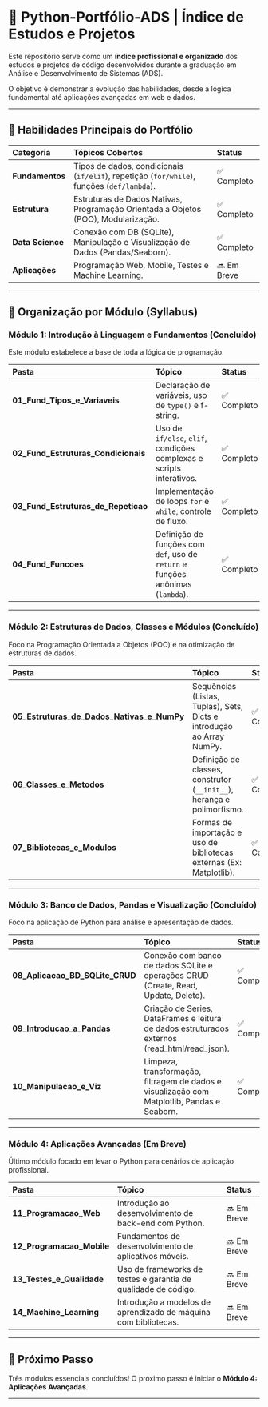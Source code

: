 # 🐍 Python-Portfólio-ADS | Índice de Estudos e Projetos

Este repositório serve como um **índice profissional e organizado** dos estudos e projetos de código desenvolvidos durante a graduação em Análise e Desenvolvimento de Sistemas (ADS).

O objetivo é demonstrar a evolução das habilidades, desde a lógica fundamental até aplicações avançadas em web e dados.

---

## 🧠 Habilidades Principais do Portfólio

| Categoria | Tópicos Cobertos | Status |
| :--- | :--- | :--- |
| **Fundamentos** | Tipos de dados, condicionais (`if/elif`), repetição (`for/while`), funções (`def/lambda`). | ✅ Completo |
| **Estrutura** | Estruturas de Dados Nativas, Programação Orientada a Objetos (POO), Modularização. | ✅ Completo |
| **Data Science** | Conexão com DB (SQLite), Manipulação e Visualização de Dados (Pandas/Seaborn). | ✅ Completo |
| **Aplicações** | Programação Web, Mobile, Testes e Machine Learning. | 🔜 Em Breve |

---

## 📂 Organização por Módulo (Syllabus)

### Módulo 1: Introdução à Linguagem e Fundamentos (Concluído)

Este módulo estabelece a base de toda a lógica de programação.

| Pasta | Tópico | Status |
| :--- | :--- | :--- |
| **01_Fund_Tipos_e_Variaveis** | Declaração de variáveis, uso de `type()` e f-string. | ✅ Completo |
| **02_Fund_Estruturas_Condicionais** | Uso de `if/else`, `elif`, condições complexas e scripts interativos. | ✅ Completo |
| **03_Fund_Estruturas_de_Repeticao** | Implementação de loops `for` e `while`, controle de fluxo. | ✅ Completo |
| **04_Fund_Funcoes** | Definição de funções com `def`, uso de `return` e funções anônimas (`lambda`). | ✅ Completo |
---

### Módulo 2: Estruturas de Dados, Classes e Módulos (Concluído)

Foco na Programação Orientada a Objetos (POO) e na otimização de estruturas de dados.

| Pasta | Tópico | Status |
| :--- | :--- | :--- |
| **05_Estruturas_de_Dados_Nativas_e_NumPy** | Sequências (Listas, Tuplas), Sets, Dicts e introdução ao Array NumPy. | ✅ Completo |
| **06_Classes_e_Metodos** | Definição de classes, construtor (`__init__`), herança e polimorfismo. | ✅ Completo |
| **07_Bibliotecas_e_Modulos** | Formas de importação e uso de bibliotecas externas (Ex: Matplotlib). | ✅ Completo |

---

### Módulo 3: Banco de Dados, Pandas e Visualização (Concluído)

Foco na aplicação de Python para análise e apresentação de dados.

| Pasta | Tópico | Status |
| :--- | :--- | :--- |
| **08_Aplicacao_BD_SQLite_CRUD** | Conexão com banco de dados SQLite e operações CRUD (Create, Read, Update, Delete). | ✅ Completo |
| **09_Introducao_a_Pandas** | Criação de Series, DataFrames e leitura de dados estruturados externos (read_html/read_json). | ✅ Completo |
| **10_Manipulacao_e_Viz** | Limpeza, transformação, filtragem de dados e visualização com Matplotlib, Pandas e Seaborn. | ✅ Completo |

---

### Módulo 4: Aplicações Avançadas (Em Breve)

Último módulo focado em levar o Python para cenários de aplicação profissional.

| Pasta | Tópico | Status |
| :--- | :--- | :--- |
| **11_Programacao_Web** | Introdução ao desenvolvimento de back-end com Python. | 🔜 Em Breve |
| **12_Programacao_Mobile** | Fundamentos de desenvolvimento de aplicativos móveis. | 🔜 Em Breve |
| **13_Testes_e_Qualidade** | Uso de frameworks de testes e garantia de qualidade de código. | 🔜 Em Breve |
| **14_Machine_Learning** | Introdução a modelos de aprendizado de máquina com bibliotecas. | 🔜 Em Breve |

---

## 🚀 Próximo Passo

Três módulos essenciais concluídos! O próximo passo é iniciar o **Módulo 4: Aplicações Avançadas**.

---
